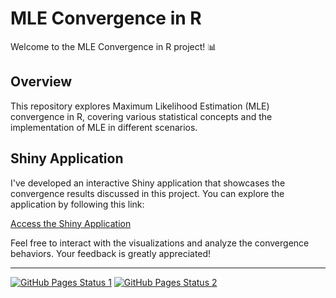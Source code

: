 # MLE Convergence in R

Welcome to the MLE Convergence in R project! 📊

## Overview

This repository explores Maximum Likelihood Estimation (MLE) convergence in R, covering various statistical concepts and the implementation of MLE in different scenarios.

## Shiny Application

I've developed an interactive Shiny application that showcases the convergence results discussed in this project. You can explore the application by following this link:

[Access the Shiny Application](https://johngab7.github.io/MLE_convergence_in_R/)

Feel free to interact with the visualizations and analyze the convergence behaviors. Your feedback is greatly appreciated!

---

[![GitHub Pages Status 1](https://img.shields.io/github/deployments/johngab7/MLE_convergence_in_R/github-pages?label=GitHub%20Pages&style=flat-square)](https://johngab7.github.io/MLE_convergence_in_R/)
[![GitHub Pages Status 2](https://img.shields.io/github/deployments/johngab7/MLE_convergence_in_R/github-pages?label=GitHub%20Pages&style=flat-square)](https://johngab7.shinyapps.io/monte_carlo_for_gmm_estimation/)
